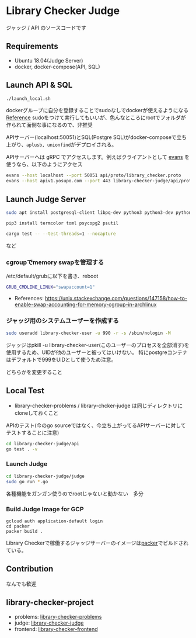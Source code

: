 # Library Checker Judge

ジャッジ / API のソースコードです

## Requirements

- Ubuntu 18.04(Judge Server)
- docker, docker-compose(API, SQL)

## Launch API & SQL

```sh
./launch_local.sh
```

dockerグループに自分を登録することでsudoなしでdockerが使えるようになる [Reference](https://qiita.com/DQNEO/items/da5df074c48b012152ee)
sudoをつけて実行してもいいが、色んなところにrootでフォルダが作られて面倒な事になるので、非推奨

APIサーバー(localhost:50051)とSQL(Postgre SQL)がdocker-composeで立ち上がり、`aplusb, unionfind`がデプロイされる。

APIサーバーへは gRPC でアクセスします。例えばクライアントとして [evans](https://github.com/ktr0731/evans) を使うなら、以下のようにアクセス

```sh
evans --host localhost --port 50051 api/proto/library_checker.proto
evans --host apiv1.yosupo.com --port 443 library-checker-judge/api/proto/library_checker.proto -t
```

## Launch Judge Server

```sh
sudo apt install postgresql-client libpq-dev python3 python3-dev python3-pip g++ cgroup-tools libcap2-bin

pip3 install termcolor toml psycopg2 psutil

cargo test -- --test-threads=1 --nocapture
```

など

### cgroupでmemory swapを管理する

/etc/default/grubに以下を書き、reboot

```sh
GRUB_CMDLINE_LINUX="swapaccount=1"
```

- References: https://unix.stackexchange.com/questions/147158/how-to-enable-swap-accounting-for-memory-cgroup-in-archlinux


### ジャッジ用のシステムユーザーを作成する

```sh
sudo useradd library-checker-user -u 990 -r -s /sbin/nologin -M
```

ジャッジはpkill -u library-checker-user(このユーザーのプロセスを全部消す)を使用するため、UIDが他のユーザーと被ってはいけない。
特にpostgreコンテナはデフォルトで999をUIDとして使うため注意。

どちらかを変更すること

## Local Test

- library-checker-problems / library-chcker-judge は同じディレクトリにcloneしておくこと

APIのテスト(今のgo sourceではなく、今立ち上がってるAPIサーバーに対してテストすることに注意)

```sh
cd library-checker-judge/api
go test . -v
```

### Launch Judge

```sh
cd library-checker-judge/judge
sudo go run *.go
```

各種機能をガンガン使うのでrootじゃないと動かない　多分

### Build Judge Image for GCP

```
gcloud auth application-default login
cd packer
packer build .
```

Library Checkerで稼働するジャッジサーバーのイメージは[packer](https://www.packer.io/)でビルドされている。


## Contribution

なんでも歓迎

## library-checker-project

- problems: [library-checker-problems](https://github.com/yosupo06/library-checker-problems)
- judge: [library-checker-judge](https://github.com/yosupo06/library-checker-judge)
- frontend: [library-checker-frontend](https://github.com/yosupo06/library-checker-frontend)
